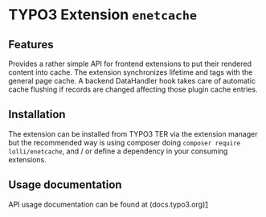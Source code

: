 # TYPO3 Extension ``enetcache``

## Features

Provides a rather simple API for frontend extensions to put their rendered
content into cache. The extension synchronizes lifetime and tags with the
general page cache. A backend DataHandler hook takes care of automatic cache
flushing if records are changed affecting those plugin cache entries.

## Installation

The extension can be installed from TYPO3 TER via the extension manager but
the recommended way is using composer doing `composer require lolli/enetcache`,
and / or define a dependency in your consuming extensions.

## Usage documentation

API usage documentation can be found at (docs.typo3.org)[1]

[1]: https://docs.typo3.org/typo3cms/extensions/enetcache/
